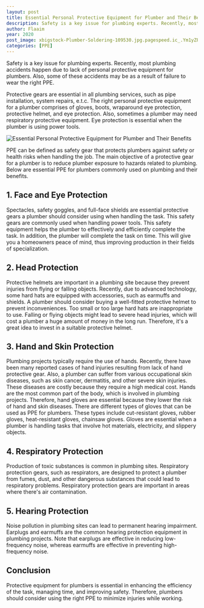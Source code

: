 ```yaml
---
layout: post
title: Essential Personal Protective Equipment for Plumber and Their Benefits
description: Safety is a key issue for plumbing experts. Recently, most plumbing accidents happen due to lack of personal protective equipment for plumbers. 
author: Flaaim
year: 2020
post_image: xbigstock-Plumber-Soldering-109530.jpg.pagespeed.ic_.Ym1yZPuRmF.jpg
categories: [PPE]
---
```


Safety is a key issue for plumbing experts. Recently, most plumbing accidents happen due to lack of personal protective equipment for plumbers. Also, some of these accidents may be as a result of failure to wear the right PPE. 

Protective gears are essential in all plumbing services, such as pipe installation, system repairs, e.t.c. The right personal protective equipment for a plumber comprises of gloves, boots, wraparound eye protection, protective helmet, and eye protection. Also, sometimes a plumber may need respiratory protective equipment. Eye protection is essential when the plumber is using power tools.

![Essential Personal Protective Equipment for Plumber and Their Benefits](https://safetyworkblog.com/assets/xbigstock-Plumber-Soldering-109530.jpg.pagespeed.ic_.Ym1yZPuRmF.jpg)

PPE can be defined as safety gear that protects plumbers against safety or health risks when handling the job. The main objective of a protective gear for a plumber is to reduce plumber exposure to hazards related to plumbing. Below are essential PPE for plumbers commonly used on plumbing and their benefits.

## 1. Face and Eye Protection

Spectacles, safety goggles, and full-face shields are essential protective gears a plumber should consider using when handling the task. This safety gears are commonly used when handling power tools. This safety equipment helps the plumber to effectively and efficiently complete the task. In addition, the plumber will complete the task on time. This will give you a homeowners peace of mind, thus improving production in their fields of specialization.

## 2. Head Protection


Protective helmets are important in a plumbing site because they prevent injuries from flying or falling objects. Recently, due to advanced technology, some hard hats are equipped with accessories, such as earmuffs and shields. A plumber should consider buying a well-fitted protective helmet to prevent inconveniences. Too small or too large hard hats are inappropriate to use. Falling or flying objects might lead to severe head injuries, which will cost a plumber a huge amount of money in the long run. Therefore, it's a great idea to invest in a suitable protective helmet.


## 3. Hand and Skin Protection


Plumbing projects typically require the use of hands. Recently, there have been many reported cases of hand injuries resulting from lack of hand protective gear. Also, a plumber can suffer from various occupational skin diseases, such as skin cancer, dermatitis, and other severe skin injuries. These diseases are costly because they require a high medical cost. Hands are the most common part of the body, which is involved in plumbing projects. Therefore, hand gloves are essential because they lower the risk of hand and skin diseases. There are different types of gloves that can be used as PPE for plumbers. These types include cut-resistant gloves, rubber gloves, heat-resistant gloves, chainsaw gloves. Gloves are essential when a plumber is handling tasks that involve hot materials, electricity, and slippery objects.


## 4. Respiratory Protection


Production of toxic substances is common in plumbing sites. Respiratory protection gears, such as respirators, are designed to protect a plumber from fumes, dust, and other dangerous substances that could lead to respiratory problems. Respiratory protection gears are important in areas where there's air contamination.


## 5. Hearing Protection


Noise pollution in plumbing sites can lead to permanent hearing impairment. Earplugs and earmuffs are the common hearing protection equipment in plumbing projects. Note that earplugs are effective in reducing low-frequency noise, whereas earmuffs are effective in preventing high-frequency noise.


## Conclusion


Protective equipment for plumbers is essential in enhancing the efficiency of the task, managing time, and improving safety. Therefore, plumbers should consider using the right PPE to minimize injuries while working.

